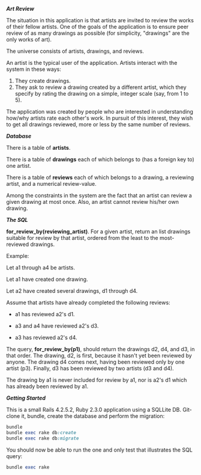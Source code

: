 ***Art Review***

The situation in this application is that artists are invited to review the works of their fellow artists.  One of the goals of the application is to ensure peer review of as many drawings as possible (for simplicity, "drawings" are the only works of art).

The universe consists of artists, drawings, and reviews.

An artist is the typical user of the application.
Artists interact with the system in these ways:

1.  They create drawings.
2.  They ask to review a drawing created by a different artist, which they specify by rating the drawing on a simple, integer scale (say, from 1 to 5).

The application was created by people who are interested in understanding how/why artists rate each other's work.  In pursuit of this interest, they wish to get all drawings reviewed, more or less by the same number of reviews.

***Database***

There is a table of **artists**.

There is a table of **drawings** each of which belongs to (has a foreign key to) one artist.

There is a table of **reviews** each of which belongs to a drawing, a reviewing artist, and a numerical review-value.

Among the constraints in the system are the fact that an artist can review a given drawing at most once.  Also, an artist cannot review his/her own drawing.

***The SQL***

__for_review_by(reviewing_artist)__.  For a given artist, return an list drawings suitable for review by that artist, ordered from the least to the most-reviewed drawings.

Example:

Let a1 through a4 be artists.

Let a1 have created one drawing.

Let a2 have created several drawings, d1 through d4.

Assume that artists have already completed the following reviews:

* a1 has reviewed a2's d1.

* a3 and a4 have reviewed a2's d3.

* a3 has reviewed a2's d4.

The query, __for_review_by(p1)__, should return the drawings d2, d4, and d3, in that order.  The drawing, d2, is first, because it hasn't yet been reviewed by anyone.  The drawing d4 comes next, having been reviewed only by one artist (p3).  Finally, d3 has been reviewed by two artists (d3 and d4).

The drawing by a1 is never included for review by a1, nor is a2's d1 which has already been reviewed by a1.

***Getting Started***

This is a small Rails 4.2.5.2, Ruby 2.3.0 application using a SQLLite DB.  Git-clone it, bundle, create the database and perform the migration:

```ruby
bundle
bundle exec rake db:create
bundle exec rake db:migrate
```

You should now be able to run the one and only test that illustrates the SQL query:

```ruby
bundle exec rake
```
